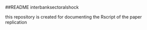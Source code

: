##README interbanksectoralshock 


this repository is created for documenting the Rscript of the paper replication
